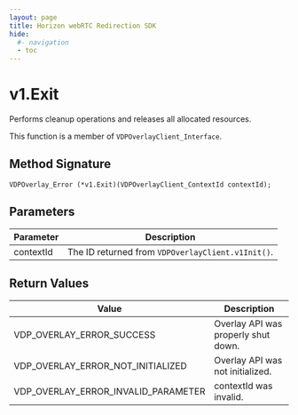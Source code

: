```yaml
---
layout: page
title: Horizon webRTC Redirection SDK
hide:
  #- navigation
  - toc
---
```

# v1.Exit

Performs cleanup operations and releases all allocated resources.

This function is a member of `VDPOverlayClient_Interface`.

## Method Signature
```
VDPOverlay_Error (*v1.Exit)(VDPOverlayClient_ContextId contextId);
```

## Parameters

| Parameter | Description |
| --------- | ----------- |
| contextId	| The ID returned from `VDPOverlayClient.v1Init()`. |

## Return Values

| Value | Description |
| ----- | ----------- |
| VDP_OVERLAY_ERROR_SUCCESS | Overlay API was properly shut down. |
| VDP_OVERLAY_ERROR_NOT_INITIALIZED	| Overlay API was not initialized. |
| VDP_OVERLAY_ERROR_INVALID_PARAMETER | contextId was invalid. |


